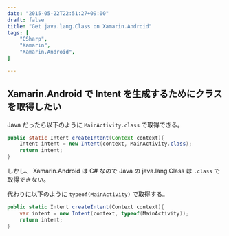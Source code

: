 ```yaml
---
date: "2015-05-22T22:51:27+09:00"
draft: false
title: "Get java.lang.Class on Xamarin.Android"
tags: [
    "CSharp",
    "Xamarin",
    "Xamarin.Android",
]

---
```


## Xamarin.Android で Intent を生成するためにクラスを取得したい
Java だったら以下のように `MainActivity.class` で取得できる。

```java
public static Intent createIntent(Context context){
    Intent intent = new Intent(context, MainActivity.class);
    return intent;
}
```

しかし、 Xamarin.Android は C# なので Java の java.lang.Class は `.class` で取得できない。

代わりに以下のように `typeof(MainActivity)` で取得する。

```csharp
public static Intent createIntent(Context context){
    var intent = new Intent(context, typeof(MainActivity));
    return intent;
}
```

